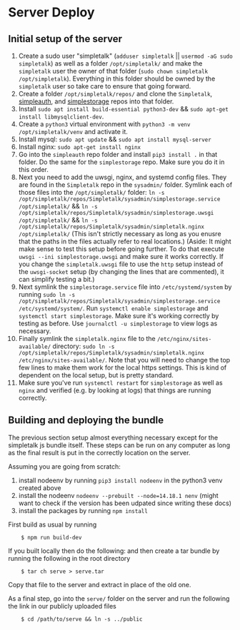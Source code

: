 Server Deploy
=============


Initial setup of the server
---------------------------

1. Create a sudo user "simpletalk" (`adduser simpletalk` || `usermod -aG sudo simpletalk`) as well as a folder `/opt/simpletalk/` and make the `simpletalk` user the owner of that folder (`sudo chown simpletalk /opt/simpletalk`). Everything in this folder should be owned by the `simpletalk` user so take care to ensure that going forward.
2. Create a folder `/opt/simpletalk/repos/` and clone the `Simpletalk`, [simpleauth](https://github.com/ApproximateIdentity/simpleauth), and [simplestorage](https://github.com/ApproximateIdentity/simplestorage) repos into that folder.
3. Install `sudo apt install build-essential python3-dev` && `sudo apt-get install libmysqlclient-dev`.
4. Create a `python3` virtual environment with `python3 -m venv /opt/simpletalk/venv` and activate it. 
5. Install mysql: `sudo apt update` && `sudo apt install mysql-server` 
6. Install nginx: `sudo apt-get install nginx`
7. Go into the `simpleauth` repo folder and install `pip3 install .` in that folder. Do the same for the `simplestorage` repo. Make sure you do it in this order.
8. Next you need to add the uwsgi, nginx, and systemd config files. They are found in the `Simpletalk` repo in the `sysadmin/` folder. Symlink each of those files into the `/opt/simpletalk/` folder: `ln -s /opt/simpletalk/repos/Simpletalk/sysadmin/simplestorage.service /opt/simpletalk/` && `ln -s /opt/simpletalk/repos/Simpletalk/sysadmin/simplestorage.uwsgi /opt/simpletalk/` && `ln -s /opt/simpletalk/repos/Simpletalk/sysadmin/simpletalk.nginx /opt/simpletalk/` (This isn't strictly necessary as long as you enusre that the paths in the files actually refer to real locations.) (Aside: It might make sense to test this setup before going further. To do that execute `uwsgi --ini simplestorage.uwsgi` and make sure it works correctly. If you change the `simpletalk.uwsgi` file to use the `http` setup instead of the `uwsgi-socket` setup (by changing the lines that are commented), it can simplify testing a bit.)
9. Next symlink the `simplestorage.service` file into `/etc/systemd/system` by running `sudo ln -s /opt/simpletalk/repos/Simpletalk/sysadmin/simplestorage.service /etc/systemd/system/`. Run `systemctl enable simplestorage` and `systemctl start simplestorage`. Make sure it's working correctly by testing as before. Use `journalctl -u simplestorage` to view logs as necessary.
10. Finally symlink the `simpletalk.nginx` file to the `/etc/nginx/sites-available/` directory: `sudo ln -s /opt/simpletalk/repos/Simpletalk/sysadmin/simpletalk.nginx /etc/nginx/sites-available/`. Note that you will need to change the top few lines to make them work for the local https settings. This is kind of dependent on the local setup, but is pretty standard.
11. Make sure you've run `systemctl restart` for `simplestorage` as well as `nginx` and verified (e.g. by looking at logs) that things are running correctly.


Building and deploying the bundle
---------------------------------

The previous section setup almost everything necessary except for the simpletalk js bundle itself. These steps can be run on any computer as long as the final result is put in the correctly location on the server.

Assuming you are going from scratch:
1. install nodeenv by running `pip3 install nodeenv` in the python3 venv created above
2. install the nodeenv `nodeenv --prebuilt --node=14.18.1 nenv` (might want to check if the version has been udpated since writing these docs)
3. install the packages by running `npm install`


First build as usual by running

```
    $ npm run build-dev
```

If you built locally then do the following:
and then create a tar bundle by running the following in the root directory

```
    $ tar ch serve > serve.tar
```

Copy that file to the server and extract in place of the old one. 

As a final step, go into the `serve/` folder on the server and run the following the link
in our publicly uploaded files

```
    $ cd /path/to/serve && ln -s ../public
```

